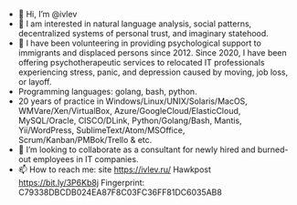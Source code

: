 - 👋 Hi, I’m @ivlev
- 👀 I am interested in natural language analysis, social patterns, decentralized systems of personal trust, and imaginary statehood.
- 🌱 I have been volunteering in providing psychological support to immigrants and displaced persons since 2012. Since 2020, I have been offering psychotherapeutic services to relocated IT professionals experiencing stress, panic, and depression caused by moving, job loss, or layoff. 
- Programming languages: golang, bash, python. 
- 20 years of practice in Windows/Linux/UNIX/Solaris/MacOS, WMVare/Xen/VirtualBox, Azure/GoogleCloud/ElasticCloud, MySQL/Oracle, CISCO/DLink, Python/Golang/Bash, Mantis, Yii/WordPress, SublimeText/Atom/MSOffice, Scrum/Kanban/PMBok/Trello & etc.
- 💞️ I’m looking to collaborate as a consultant for newly hired and burned-out employees in IT companies.
- 📫 How to reach me: site https://ivlev.ru/ Hawkpost https://bit.ly/3P6Kb8j Fingerprint: C79338DBCDB024EA87F8C03FC36FF81DC6035AB8

<!---
ivlev/ivlev is a ✨ special ✨ repository because its `README.md` (this file) appears on your GitHub profile.
You can click the Preview link to take a look at your changes.
--->
